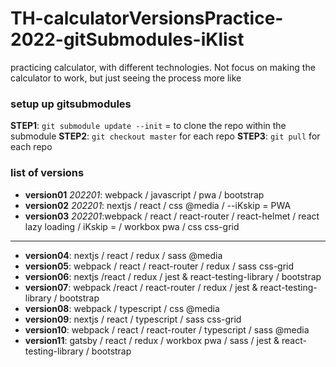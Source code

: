 # TH-calculatorVersionsPractice-2022-gitSubmodules-iKlist

practicing calculator, with different technologies. Not focus on making the calculator to work, but just seeing the process more like

### setup up gitsubmodules

**STEP1**: `git submodule update --init` = to clone the repo within the submodule
**STEP2**: `git checkout master` for each repo
**STEP3**: `git pull` for each repo

### list of versions

- **version01** _202201_: webpack / javascript / pwa / bootstrap
- **version02** _202201_: nextjs / react / css @media / --iKskip = PWA
- **version03** _202201_:webpack / react / react-router / react-helmet / react lazy loading / iKskip = / workbox pwa / css css-grid

---

- **version04**: nextjs / react / redux / sass @media
- **version05**: webpack / react / react-router / redux / sass css-grid
- **version06**: nextjs /react / redux / jest & react-testing-library / bootstrap
- **version07**: webpack /react / react-router / redux / jest & react-testing-library / bootstrap
- **version08**: webpack / typescript / css @media
- **version09**: nextjs / react / typescript / sass css-grid
- **version10**: webpack / react / react-router / typescript / sass @media
- **version11**: gatsby / react / redux / workbox pwa / sass / jest & react-testing-library / bootstrap
